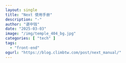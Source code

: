 ```yaml
---
layout: single
title: "Next 使用手册"
description: "-"
author: "谌中钱"
date: "2025-03-03"
image: "/img/temple_404_bg.jpg"
categories: [ "tech" ]
tags:
  - "front-end"
ogurl: "https://blog.climbtw.com/post/next_manual/"
---
```


<br />
<br />

<!-- @import "[TOC]" {cmd="toc" depthFrom=1 depthTo=6} -->

<!-- code_chunk_output -->

<!-- /code_chunk_output -->
